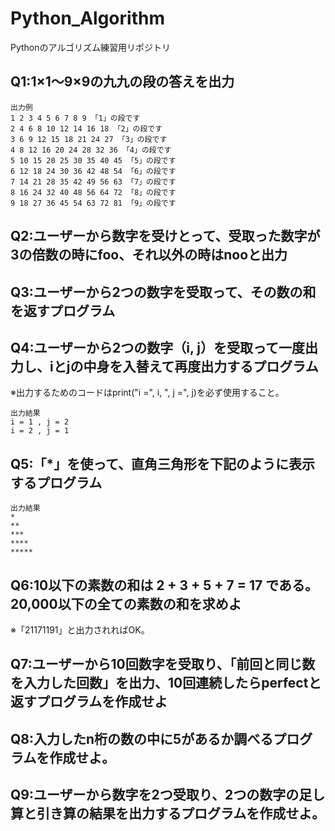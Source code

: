 # Python_Algorithm
Pythonのアルゴリズム練習用リポジトリ

## Q1:1×1～9×9の九九の段の答えを出力
```
出力例
1 2 3 4 5 6 7 8 9 「1」の段です
2 4 6 8 10 12 14 16 18 「2」の段です
3 6 9 12 15 18 21 24 27 「3」の段です
4 8 12 16 20 24 28 32 36 「4」の段です
5 10 15 20 25 30 35 40 45 「5」の段です
6 12 18 24 30 36 42 48 54 「6」の段です
7 14 21 28 35 42 49 56 63 「7」の段です
8 16 24 32 40 48 56 64 72 「8」の段です
9 18 27 36 45 54 63 72 81 「9」の段です
```

## Q2:ユーザーから数字を受けとって、受取った数字が3の倍数の時にfoo、それ以外の時はnooと出力

## Q3:ユーザーから2つの数字を受取って、その数の和を返すプログラム

## Q4:ユーザーから2つの数字（i, j）を受取って一度出力し、iとjの中身を入替えて再度出力するプログラム
※出力するためのコードはprint("i =", i, ", j =", j)を必ず使用すること。
```
出力結果
i = 1 , j = 2
i = 2 , j = 1
```

## Q5:「*」を使って、直角三角形を下記のように表示するプログラム
```
出力結果
*
**
***
****
*****
```

## Q6:10以下の素数の和は 2 + 3 + 5 + 7 = 17 である。20,000以下の全ての素数の和を求めよ
※「21171191」と出力されればOK。

## Q7:ユーザーから10回数字を受取り、「前回と同じ数を入力した回数」を出力、10回連続したらperfectと返すプログラムを作成せよ
<!-- 
期待する出力結果
出力例1
数字を入力して下さい1　# ユーザーからの入力
連続なし
数字を入力して下さい1
2回連続
数字を入力して下さい1
3回連続
数字を入力して下さい2
連続なし　　　　　　　 # 前回と違う数字が入力されたら連続回数をリセット
数字を入力して下さい2
2回連続
数字を入力して下さい2
3回連続
数字を入力して下さい3
連続なし
数字を入力して下さい3
2回連続
数字を入力して下さい3
3回連続
数字を入力して下さい3
4回連続

出力例2
数字を入力して下さい1
連続なし
数字を入力して下さい1
2回連続
数字を入力して下さい1
3回連続
.
.
.
数字を入力して下さい1
9回連続
数字を入力して下さい1
10回連続
perfect!!
-->


## Q8:入力したn桁の数の中に5があるか調べるプログラムを作成せよ。
<!-- 
出力例
12345
5じゃないです
5じゃないです
5じゃないです
5じゃないです
5です!! -->


## Q9:ユーザーから数字を2つ受取り、2つの数字の足し算と引き算の結果を出力するプログラムを作成せよ。

<!--
出力例
1つ目の数字1 # ユーザーからの入力
2つ目の数字2
足し算の合計3
引き算の合計-1
-->

